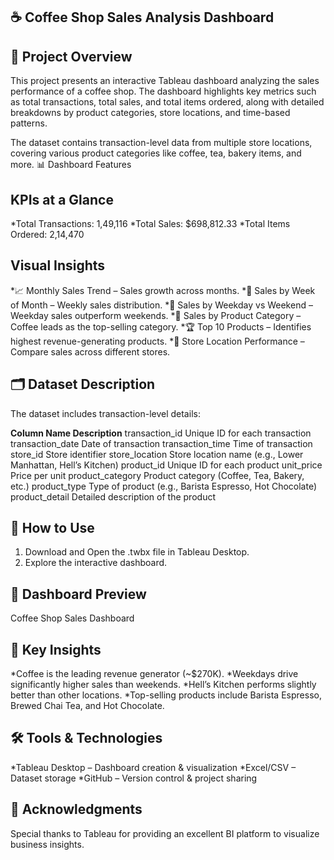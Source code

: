 ## ☕ Coffee Shop Sales Analysis Dashboard
## 📌 Project Overview

This project presents an interactive Tableau dashboard analyzing the sales performance of a coffee shop. The dashboard highlights key metrics such as total transactions, total sales, and total items ordered, along with detailed breakdowns by product categories, store locations, and time-based patterns.

The dataset contains transaction-level data from multiple store locations, covering various product categories like coffee, tea, bakery items, and more.
📊 Dashboard Features

## KPIs at a Glance
*Total Transactions: 1,49,116
*Total Sales: $698,812.33
*Total Items Ordered: 2,14,470

## Visual Insights
*📈 Monthly Sales Trend – Sales growth across months.
*📆 Sales by Week of Month – Weekly sales distribution.
*📅 Sales by Weekday vs Weekend – Weekday sales outperform weekends.
*🥤 Sales by Product Category – Coffee leads as the top-selling category.
*🏆 Top 10 Products – Identifies highest revenue-generating products.
*🏪 Store Location Performance – Compare sales across different stores.

## 🗂 Dataset Description
The dataset includes transaction-level details:

**Column Name	                Description**
transaction_id	              Unique ID for each transaction
transaction_date	            Date of transaction
transaction_time	            Time of transaction
store_id	                    Store identifier
store_location	              Store location name (e.g., Lower Manhattan, Hell’s Kitchen)
product_id	                  Unique ID for each product
unit_price	                  Price per unit
product_category	            Product category (Coffee, Tea, Bakery, etc.)
product_type	                Type of product (e.g., Barista Espresso, Hot Chocolate)
product_detail	              Detailed description of the product

## 🚀 How to Use
1. Download and Open the .twbx file in Tableau Desktop.
2. Explore the interactive dashboard.

## 📸 Dashboard Preview
Coffee Shop Sales Dashboard



## 🎯 Key Insights
*Coffee is the leading revenue generator (~$270K).
*Weekdays drive significantly higher sales than weekends.
*Hell’s Kitchen performs slightly better than other locations.
*Top-selling products include Barista Espresso, Brewed Chai Tea, and Hot Chocolate.

## 🛠 Tools & Technologies
*Tableau Desktop – Dashboard creation & visualization
*Excel/CSV – Dataset storage
*GitHub – Version control & project sharing

## 🙌 Acknowledgments

Special thanks to Tableau for providing an excellent BI platform to visualize business insights.
